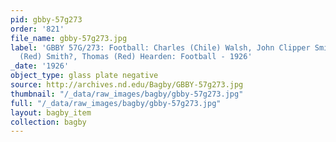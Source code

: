 ```yaml
---
pid: gbby-57g273
order: '821'
file_name: gbby-57g273.jpg
label: 'GBBY 57G/273: Football: Charles (Chile) Walsh, John Clipper Smith, Richard
  (Red) Smith?, Thomas (Red) Hearden: Football - 1926'
_date: '1926'
object_type: glass plate negative
source: http://archives.nd.edu/Bagby/GBBY-57g273.jpg
thumbnail: "/_data/raw_images/bagby/gbby-57g273.jpg"
full: "/_data/raw_images/bagby/gbby-57g273.jpg"
layout: bagby_item
collection: bagby
---
```


